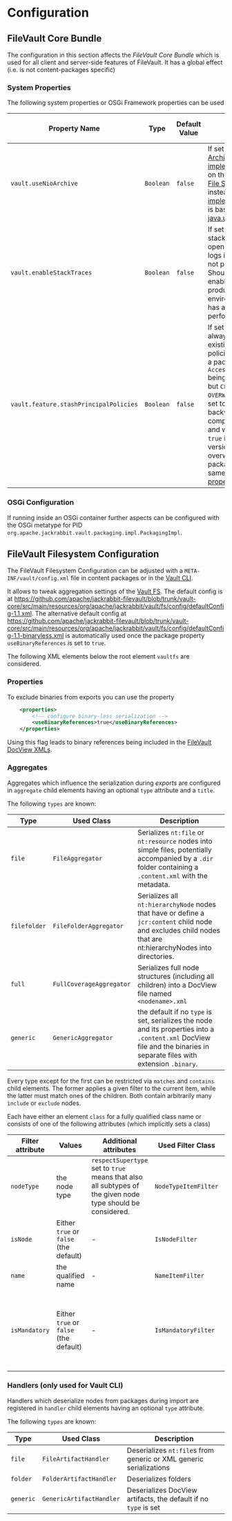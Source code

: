 <!--
   Licensed to the Apache Software Foundation (ASF) under one or more
   contributor license agreements.  See the NOTICE file distributed with
   this work for additional information regarding copyright ownership.
   The ASF licenses this file to You under the Apache License, Version 2.0
   (the "License"); you may not use this file except in compliance with
   the License.  You may obtain a copy of the License at

       http://www.apache.org/licenses/LICENSE-2.0

   Unless required by applicable law or agreed to in writing, software
   distributed under the License is distributed on an "AS IS" BASIS,
   WITHOUT WARRANTIES OR CONDITIONS OF ANY KIND, either express or implied.
   See the License for the specific language governing permissions and
   limitations under the License.
-->

Configuration
===========

<!-- MACRO{toc} -->

## FileVault Core Bundle

The configuration in this section affects the *FileVault Core Bundle* which is used for all client and server-side features of FileVault. It has a global effect (i.e. is not content-packages specific)

### System Properties

The following system properties or OSGi Framework properties can be used 

Property Name | Type | Default Value | Description | Related JIRA Ticket | Supported since
--- | --- | --- | --- | --- | ---
`vault.useNioArchive` | `Boolean` | `false` | If set to `true ` uses an [Archive implementation](https://github.com/apache/jackrabbit-filevault/blob/master/vault-core/src/main/java/org/apache/jackrabbit/vault/fs/io/ZipNioArchive.java) based on the [Java NIO Zip File System Provider](https://docs.oracle.com/javase/8/docs/technotes/guides/io/fsp/zipfilesystemprovider.html) instead of the [default implementation](https://github.com/apache/jackrabbit-filevault/blob/master/vault-core/src/main/java/org/apache/jackrabbit/vault/fs/io/ZipArchive.java) which is based on [java.util.jar](https://docs.oracle.com/javase/8/docs/api/java/util/jar/package-summary.html). | [JCRVLT-533](https://issues.apache.org/jira/browse/JCRVLT-533) | 3.5.4
`vault.enableStackTraces` | `Boolean` | `false` | If set to `true` persists a stack trace for every opened Archive and logs it in case it was not properly closed. Should only be enabled on non-production environments as this has a negative performance impact. | [JCRVLT-591](https://issues.apache.org/jira/browse/JCRVLT-591) | 3.5.10
`vault.feature.stashPrincipalPolicies` | `Boolean` | `false` | If set to `true` will always restore existing principal policies after installing a package with `AccessControlHandling` being set to anything but `CLEAR` or `OVERWRITE`. This is just set to `false` for backwards compatibility reasons and will change to `true` in a future version. Can be overwritten on package level by the same named [package property](properties.html). | [JCRVLT-683](https://issues.apache.org/jira/browse/JCRVLT-683) | 3.7.0

### OSGi Configuration

If running inside an OSGi container further aspects can be configured with the OSGi metatype for PID `org.apache.jackrabbit.vault.packaging.impl.PackagingImpl`.

## FileVault Filesystem Configuration

The FileVault Filesystem Configuration can be adjusted with a `META-INF/vault/config.xml` file in content packages or in the [Vault CLI](usage.html).

It allows to tweak aggregation settings of the [Vault FS](vaultfs.html). The default config is at <https://github.com/apache/jackrabbit-filevault/blob/trunk/vault-core/src/main/resources/org/apache/jackrabbit/vault/fs/config/defaultConfig-1.1.xml>. The alternative default config at <https://github.com/apache/jackrabbit-filevault/blob/trunk/vault-core/src/main/resources/org/apache/jackrabbit/vault/fs/config/defaultConfig-1.1-binaryless.xml> is automatically used once the package property `useBinaryReferences` is set to `true`.

The following XML elements below the root element `vaultfs` are considered. 

### Properties

To exclude binaries from exports you can use the property

```xml
    <properties>
        <!-- configure binary-less serialization -->
        <useBinaryReferences>true</useBinaryReferences>
    </properties>
```

Using this flag leads to binary references being included in the [FileVault DocView XMLs](docview.html).

### Aggregates

Aggregates which influence the serialization during *exports* are configured in `aggregate` child elements having an optional `type` attribute and a `title`.

The following `types` are known: 

Type | Used Class | Description
--- | --- | ---
`file` | `FileAggregator` | Serializes `nt:file` or `nt:resource` nodes into simple files, potentially accompanied by a `.dir` folder containing a `.content.xml` with the metadata.
`filefolder` | `FileFolderAggregator` | Serializes all `nt:hierarchyNode` nodes that have or define a `jcr:content` child node and excludes child nodes that are nt:hierarchyNodes into directories.
`full` | `FullCoverageAggregator` | Serializes full node structures (including all children) into a DocView file named `<nodename>.xml`
`generic` | `GenericAggregator` | the default if no `type` is set, serializes the node and its properties into a `.content.xml` DocView file and the binaries in separate files with extension `.binary`.

Every type except for the first can be restricted via `matches` and `contains` child elements. The former applies a given filter to the current item, while the latter must match ones of the children.
Both contain arbitrarily many `include` or `exclude` nodes. 

Each have either an element `class` for a fully qualified class name or consists of one of the following attributes (which implicitly sets a class)

Filter attribute | Values | Additional attributes | Used Filter Class | Description
--- | --- | --- | --- | ---
`nodeType` |  the node type | `respectSupertype` set to `true` means that also all subtypes of the given node type should be considered. | `NodeTypeItemFilter` | Only applies to the given node type.
`isNode` | Either `true` or `false` (the default) | - | `IsNodeFilter` | Only applies to nodes (and not to properties) or vice-versa.
`name` | the qualified name | - |`NameItemFilter` | Only applies to items having the given name
`isMandatory` | Either `true` or `false` (the default) | - | `IsMandatoryFilter` | Only applies to properties/nodes which are marked as (non-)mandatory in the node type definition depending on the given value.

### Handlers (only used for Vault CLI)

Handlers which deserialize nodes from packages during import are registered in `handler` child elements having an optional `type` attribute.

The following `types` are known:

Type | Used Class | Description
--- | --- | ---
`file` | `FileArtifactHandler` | Deserializes `nt:file`s from generic or XML generic serializations
`folder` | `FolderArtifactHandler` | Deserializes folders
`generic` | `GenericArtifactHandler` | Deserializes DocView artifacts, the default if no `type` is set

